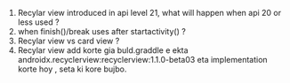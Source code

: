 1. Recylar view introduced in api level 21, what will happen when api 20 or less used ?
2. when finish()/break uses after startactivity() ?
3. Recylar view vs card view ?
4. Recylar view add korte gia buld.graddle e ekta androidx.recyclerview:recyclerview:1.1.0-beta03 eta implementation korte hoy , seta ki kore bujbo.

